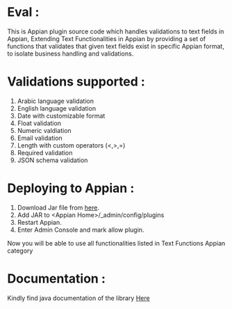 # Eval :
This is Appian plugin source code which handles validations to text fields in Appian, Extending Text Functionalities in Appian by providing a set of functions that validates that given text fields exist in specific Appian format, to isolate business handling and validations.

# Validations supported :
  1. Arabic language validation
  2. English language validation
  3. Date with customizable format
  4. Float validation
  5. Numeric valdiation
  6. Email validation
  7. Length with custom operators (<,>,=)
  8. Required validation
  9. JSON schema validation

# Deploying to Appian :
  1. Download Jar file from [here](https://github.com/Abdelrhman-Yasser/Ejada-Validations/releases).
  2. Add JAR to \<Appian Home\>/_admin/config/plugins
  3. Restart Appian.
  4. Enter Admin Console and mark allow plugin.
  
  Now you will be able to use all functionalities listed in Text Functions Appian category

# Documentation :

  Kindly find java documentation of the library [Here](https://abdelrhman-yasser.github.io/Ejada-Validations/)  
  
